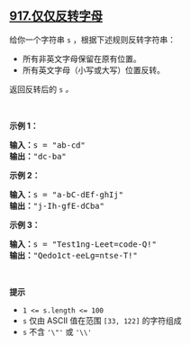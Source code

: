 ## [917.仅仅反转字母](https://leetcode.cn/problems/reverse-only-letters/)
<p>给你一个字符串 <code>s</code> ，根据下述规则反转字符串：</p>

<ul>
	<li>所有非英文字母保留在原有位置。</li>
	<li>所有英文字母（小写或大写）位置反转。</li>
</ul>

<p>返回反转后的 <code>s</code><em> 。</em></p>

<p>&nbsp;</p>

<ol>
</ol>

<p><strong>示例 1：</strong></p>

<pre>
<strong>输入：</strong>s = "ab-cd"
<strong>输出：</strong>"dc-ba"
</pre>

<ol>
</ol>

<p><strong>示例 2：</strong></p>

<pre>
<strong>输入：</strong>s = "a-bC-dEf-ghIj"
<strong>输出：</strong>"j-Ih-gfE-dCba"
</pre>

<ol>
</ol>

<p><strong>示例 3：</strong></p>

<pre>
<strong>输入：</strong>s = "Test1ng-Leet=code-Q!"
<strong>输出：</strong>"Qedo1ct-eeLg=ntse-T!"
</pre>

<p>&nbsp;</p>

<p><strong>提示</strong></p>

<ul>
	<li><code>1 &lt;= s.length &lt;= 100</code></li>
	<li><code>s</code> 仅由 ASCII 值在范围 <code>[33, 122]</code> 的字符组成</li>
	<li><code>s</code> 不含 <code>'\"'</code> 或 <code>'\\'</code></li>
</ul>
